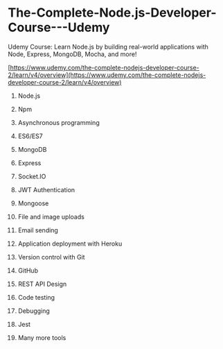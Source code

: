 # The-Complete-Node.js-Developer-Course---Udemy
Udemy Course: Learn Node.js by building real-world applications with Node, Express, MongoDB, Mocha, and more!

[https://www.udemy.com/the-complete-nodejs-developer-course-2/learn/v4/overview](https://www.udemy.com/the-complete-nodejs-developer-course-2/learn/v4/overview)

1. Node.js

2. Npm

3. Asynchronous programming

4. ES6/ES7

5. MongoDB

6. Express

7. Socket.IO

8. JWT Authentication

9. Mongoose

10. File and image uploads

11. Email sending

12. Application deployment with Heroku

13. Version control with Git

14. GitHub

15. REST API Design

16. Code testing

17. Debugging

18. Jest

19. Many more tools


